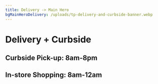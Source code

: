 ```yaml
---
title: Delivery -> Main Hero
bgMainHeroDelivery: /uploads/tp-delivery-and-curbside-banner.webp
---
```

# Delivery&nbsp;+&nbsp;Curbside

## Curbside Pick-up: 8am-8pm

## In-store Shopping: 8am-12am
